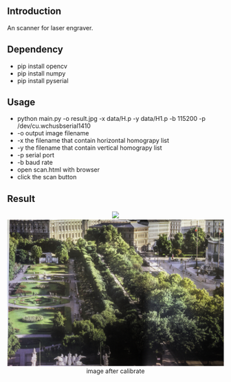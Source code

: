 ## Introduction
An scanner for laser engraver.

## Dependency
- pip install opencv
- pip install numpy
- pip install pyserial


## Usage
- python main.py -o result.jpg -x data/H.p -y data/H1.p -b 115200 -p /dev/cu.wchusbserial1410
- -o output image filename
- -x the filename that contain horizontal homograpy list 
- -y the filename that contain vertical homograpy list 
- -p serial port
- -b baud rate
- open scan.html with browser
- click the scan button

## Result

<center>
<img src="examples/stitch.jpg"><br>
<img src="examples/tree.jpg"><br>
<caption>image after calibrate</caption>
</center>
